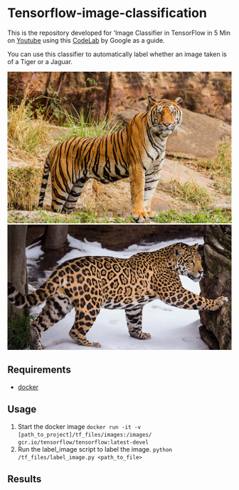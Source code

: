 # Tensorflow-image-classification 
This is the repository developed for 'Image Classifier in TensorFlow in 5 Min on [Youtube](https://www.youtube.com/watch?v=QfNvhPx5Px8) using this [CodeLab](https://codelabs.developers.google.com/codelabs/tensorflow-for-poets/?utm_campaign=chrome_series_machinelearning_063016&utm_source=gdev&utm_medium=yt-desc#0) by Google as a guide.

You can use this classifier to automatically label whether an image taken is of a Tiger or a Jaguar. 

 
![el](https://github.com/AzizCode92/Tensorflow-image-classification/blob/master/test1.jpg  "Tiger")
![el](https://github.com/AzizCode92/Tensorflow-image-classification/blob/master/test4.jpg  "Jaguar")

## Requirements

* [docker](https://www.docker.com/products/docker-toolbox)

## Usage 

1. Start the docker image `docker run -it -v [path_to_project]/tf_files/images:/images/ gcr.io/tensorflow/tensorflow:latest-devel`
2. Run the label_image script to label the image. `python /tf_files/label_image.py <path_to_file>`

## Results



